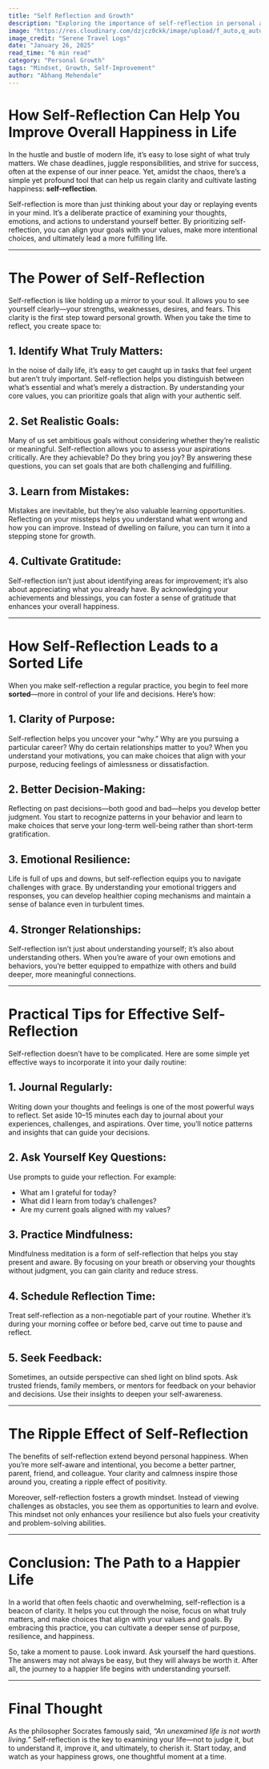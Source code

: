 ```yaml
---
title: "Self Reflection and Growth"
description: "Exploring the importance of self-reflection in personal and professional growth."
image: "https://res.cloudinary.com/dzjcz0ckk/image/upload/f_auto,q_auto/v1737990223/IMG-20250126-WA0074_1_xvilcr.jpg"
image_credit: "Serene Travel Logs"
date: "January 26, 2025"
read_time: "6 min read"
category: "Personal Growth"
tags: "Mindset, Growth, Self-Improvement"
author: "Abhang Mehendale"
---
```


# How Self-Reflection Can Help You Improve Overall Happiness in Life

In the hustle and bustle of modern life, it’s easy to lose sight of what truly matters. We chase deadlines, juggle responsibilities, and strive for success, often at the expense of our inner peace. Yet, amidst the chaos, there’s a simple yet profound tool that can help us regain clarity and cultivate lasting happiness: **self-reflection**.

Self-reflection is more than just thinking about your day or replaying events in your mind. It’s a deliberate practice of examining your thoughts, emotions, and actions to understand yourself better. By prioritizing self-reflection, you can align your goals with your values, make more intentional choices, and ultimately lead a more fulfilling life.

---

# The Power of Self-Reflection

Self-reflection is like holding up a mirror to your soul. It allows you to see yourself clearly—your strengths, weaknesses, desires, and fears. This clarity is the first step toward personal growth. When you take the time to reflect, you create space to:

## 1. Identify What Truly Matters:  
   In the noise of daily life, it’s easy to get caught up in tasks that feel urgent but aren’t truly important. Self-reflection helps you distinguish between what’s essential and what’s merely a distraction. By understanding your core values, you can prioritize goals that align with your authentic self.

## 2. Set Realistic Goals:  
   Many of us set ambitious goals without considering whether they’re realistic or meaningful. Self-reflection allows you to assess your aspirations critically. Are they achievable? Do they bring you joy? By answering these questions, you can set goals that are both challenging and fulfilling.

## 3. Learn from Mistakes:  
   Mistakes are inevitable, but they’re also valuable learning opportunities. Reflecting on your missteps helps you understand what went wrong and how you can improve. Instead of dwelling on failure, you can turn it into a stepping stone for growth.

## 4. Cultivate Gratitude:  
   Self-reflection isn’t just about identifying areas for improvement; it’s also about appreciating what you already have. By acknowledging your achievements and blessings, you can foster a sense of gratitude that enhances your overall happiness.

---

# How Self-Reflection Leads to a Sorted Life

When you make self-reflection a regular practice, you begin to feel more **sorted**—more in control of your life and decisions. Here’s how:

## 1. Clarity of Purpose:  
   Self-reflection helps you uncover your “why.” Why are you pursuing a particular career? Why do certain relationships matter to you? When you understand your motivations, you can make choices that align with your purpose, reducing feelings of aimlessness or dissatisfaction.

## 2. Better Decision-Making:  
   Reflecting on past decisions—both good and bad—helps you develop better judgment. You start to recognize patterns in your behavior and learn to make choices that serve your long-term well-being rather than short-term gratification.

## 3. Emotional Resilience:  
   Life is full of ups and downs, but self-reflection equips you to navigate challenges with grace. By understanding your emotional triggers and responses, you can develop healthier coping mechanisms and maintain a sense of balance even in turbulent times.

## 4. Stronger Relationships:  
   Self-reflection isn’t just about understanding yourself; it’s also about understanding others. When you’re aware of your own emotions and behaviors, you’re better equipped to empathize with others and build deeper, more meaningful connections.

---

# Practical Tips for Effective Self-Reflection

Self-reflection doesn’t have to be complicated. Here are some simple yet effective ways to incorporate it into your daily routine:

## 1. Journal Regularly:  
   Writing down your thoughts and feelings is one of the most powerful ways to reflect. Set aside 10–15 minutes each day to journal about your experiences, challenges, and aspirations. Over time, you’ll notice patterns and insights that can guide your decisions.

## 2. Ask Yourself Key Questions:  
   Use prompts to guide your reflection. For example:
   - What am I grateful for today?
   - What did I learn from today’s challenges?
   - Are my current goals aligned with my values?

## 3. Practice Mindfulness:  
   Mindfulness meditation is a form of self-reflection that helps you stay present and aware. By focusing on your breath or observing your thoughts without judgment, you can gain clarity and reduce stress.

## 4. Schedule Reflection Time:  
   Treat self-reflection as a non-negotiable part of your routine. Whether it’s during your morning coffee or before bed, carve out time to pause and reflect.

## 5. Seek Feedback:  
   Sometimes, an outside perspective can shed light on blind spots. Ask trusted friends, family members, or mentors for feedback on your behavior and decisions. Use their insights to deepen your self-awareness.

---

# The Ripple Effect of Self-Reflection

The benefits of self-reflection extend beyond personal happiness. When you’re more self-aware and intentional, you become a better partner, parent, friend, and colleague. Your clarity and calmness inspire those around you, creating a ripple effect of positivity.

Moreover, self-reflection fosters a growth mindset. Instead of viewing challenges as obstacles, you see them as opportunities to learn and evolve. This mindset not only enhances your resilience but also fuels your creativity and problem-solving abilities.

---

# Conclusion: The Path to a Happier Life

In a world that often feels chaotic and overwhelming, self-reflection is a beacon of clarity. It helps you cut through the noise, focus on what truly matters, and make choices that align with your values and goals. By embracing this practice, you can cultivate a deeper sense of purpose, resilience, and happiness.

So, take a moment to pause. Look inward. Ask yourself the hard questions. The answers may not always be easy, but they will always be worth it. After all, the journey to a happier life begins with understanding yourself.

---

# Final Thought

As the philosopher Socrates famously said, *“An unexamined life is not worth living.”* Self-reflection is the key to examining your life—not to judge it, but to understand it, improve it, and ultimately, to cherish it. Start today, and watch as your happiness grows, one thoughtful moment at a time.